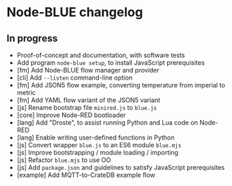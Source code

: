 # Node-BLUE changelog 

## In progress

- Proof-of-concept and documentation, with software tests
- Add program `node-blue setup`, to install JavaScript prerequisites
- [fm] Add Node-BLUE flow manager and provider
- [cli] Add `--listen` command-line option
- [fm] Add JSON5 flow example, converting temperature from imperial to metric
- [fm] Add YAML flow variant of the JSON5 variant
- [js] Rename bootstrap file `minired.js` to `blue.js`
- [core] Improve Node-RED bootloader
- [lang] Add "Droste", to assist running Python and Lua code on Node-RED
- [lang] Enable writing user-defined functions in Python
- [js] Convert wrapper `blue.js` to an ES6 module `blue.mjs`
- [js] Improve bootstrapping / module loading / importing
- [js] Refactor `blue.mjs` to use OO
- [js] Add `package.json` and guidelines to satisfy JavaScript prerequisites
- [example] Add MQTT-to-CrateDB example flow
